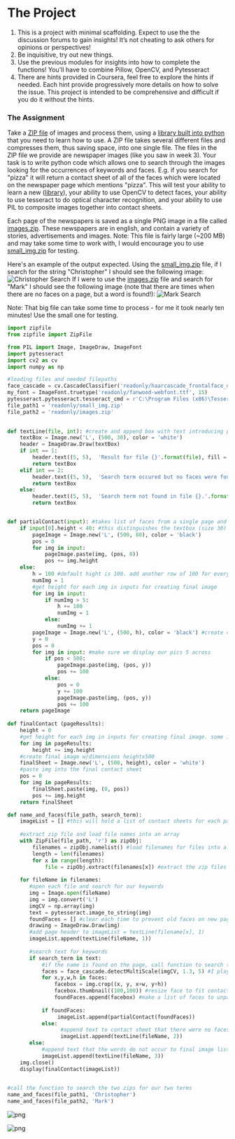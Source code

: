 # The Project #
1. This is a project with minimal scaffolding. Expect to use the the discussion forums to gain insights! It’s not cheating to ask others for opinions or perspectives!
2. Be inquisitive, try out new things.
3. Use the previous modules for insights into how to complete the functions! You'll have to combine Pillow, OpenCV, and Pytesseract
4. There are hints provided in Coursera, feel free to explore the hints if needed. Each hint provide progressively more details on how to solve the issue. This project is intended to be comprehensive and difficult if you do it without the hints.

### The Assignment ###
Take a [ZIP file](https://en.wikipedia.org/wiki/Zip_(file_format)) of images and process them, using a [library built into python](https://docs.python.org/3/library/zipfile.html) that you need to learn how to use. A ZIP file takes several different files and compresses them, thus saving space, into one single file. The files in the ZIP file we provide are newspaper images (like you saw in week 3). Your task is to write python code which allows one to search through the images looking for the occurrences of keywords and faces. E.g. if you search for "pizza" it will return a contact sheet of all of the faces which were located on the newspaper page which mentions "pizza". This will test your ability to learn a new ([library](https://docs.python.org/3/library/zipfile.html)), your ability to use OpenCV to detect faces, your ability to use tesseract to do optical character recognition, and your ability to use PIL to composite images together into contact sheets.

Each page of the newspapers is saved as a single PNG image in a file called [images.zip](./readonly/images.zip). These newspapers are in english, and contain a variety of stories, advertisements and images. Note: This file is fairly large (~200 MB) and may take some time to work with, I would encourage you to use [small_img.zip](./readonly/small_img.zip) for testing.

Here's an example of the output expected. Using the [small_img.zip](./readonly/small_img.zip) file, if I search for the string "Christopher" I should see the following image:
![Christopher Search](./readonly/small_project.png)
If I were to use the [images.zip](./readonly/images.zip) file and search for "Mark" I should see the following image (note that there are times when there are no faces on a page, but a word is found!):
![Mark Search](./readonly/large_project.png)

Note: That big file can take some time to process - for me it took nearly ten minutes! Use the small one for testing.


```python
import zipfile
from zipfile import ZipFile

from PIL import Image, ImageDraw, ImageFont
import pytesseract
import cv2 as cv
import numpy as np

#loading files and needed filepaths
face_cascade = cv.CascadeClassifier('readonly/haarcascade_frontalface_default.xml')
my_font = ImageFont.truetype('readonly/fanwood-webfont.ttf', 15)
pytesseract.pytesseract.tesseract_cmd = r'C:\Program Files (x86)\Tesseract-OCR\tesseract.exe'
file_path1 = 'readonly/small_img.zip'
file_path2 = 'readonly/images.zip'
    
```


```python
def textLine(file, int): #create and append box with text introducing page results. file is the filename for the page being searched. int defines what text is needed
    textBox = Image.new('L', (500, 30), color = 'white')
    header = ImageDraw.Draw(textBox)
    if int == 1:
        header.text((5, 5),  'Result for file {}'.format(file), fill = 'black', font = my_font)
        return textBox
    elif int == 2:
        header.text((5, 5),  'Search term occured but no faces were found.', fill = 'black', font = my_font)
        return textBox
    else:
        header.text((5, 5),  'Search term not found in file {}.'.format(file) , fill = 'black', font = my_font)
        return textBox


def partialContact(input): #takes list of faces from a single page and paste them to an image
    if input[0].height < 40: #this distinguishes the textbox (size 30) that says no faces were found from lists of faces
        pageImage = Image.new('L', (500, 80), color = 'black')
        pos = 0
        for img in input:
            pageImage.paste(img, (pos, 0))
            pos += img.height
    else:
        h = 100 #default hight is 100. add another row of 100 for every 5 additional faces
        numImg = 1
        #get height for each img in inputs for creating final image
        for img in input:  
            if numImg > 5:
                h += 100
                numImg = 1
            else:
                numImg += 1
        pageImage = Image.new('L', (500, h), color = 'black') #create contact sheet for page of newspaper, with the needed height
        y = 0
        pos = 0
        for img in input: #make sure we display our pics 5 across
            if pos < 500:
                pageImage.paste(img, (pos, y))
                pos += 100
            else:
                pos = 0
                y += 100
                pageImage.paste(img, (pos, y))
                pos += 100
    return pageImage
    
def finalContact (pageResults):    
    height = 0  
    #get height for each img in inputs for creating final image. some images will be textboxes, some will be partial contact sheets of various sizes
    for img in pageResults:
        height += img.height
    #create final image w/dimensions heightx500
    finalSheet = Image.new('L', (500, height), color = 'white')
    #paste img into the final contact sheet
    pos = 0
    for img in pageResults:
        finalSheet.paste(img, (0, pos))
        pos += img.height
    return finalSheet
```


```python
def name_and_faces(file_path, search_term):
    imageList = [] #this will hold a list of contact sheets for each page of the paper
  
    #extract zip file and load file names into an array
    with ZipFile(file_path, 'r') as zipObj:
        filenames = zipObj.namelist() #load filenames for files into a list
        length = len(filenames)
        for x in range(length):
            file = zipObj.extract(filenames[x]) #extract the zip files
  
    for fileName in filenames:  
       #open each file and search for our keywords    
       img = Image.open(fileName)
       img = img.convert('L')
       imgCV = np.array(img)
       text = pytesseract.image_to_string(img)
       foundFaces = [] #clear each time to prevent old faces on new page of contact sheet
       drawing = ImageDraw.Draw(img)
       #add page header to imageList = textLine(filename[x], 1)
       imageList.append(textLine(fileName, 1))
       
       #search text for keywords
       if search_term in text:
           #if the name is found on the page, call function to search the page of faces and return a contact sheet of the faces
           faces = face_cascade.detectMultiScale(imgCV, 1.3, 5) #I played witht he paramaters until I got similar results to the instructor
           for x,y,w,h in faces:
               facebox = img.crop((x, y, x+w, y+h))
               facebox.thumbnail((100,100)) #resize face to fit contactsheet rows
               foundFaces.append(facebox) #make a list of faces to unpack to the contact sheet.
                  
           if foundFaces:
                imageList.append(partialContact(foundFaces))
           else:
                 #append text to contact sheet that there were no faces but the words occured
                 imageList.append(textLine(fileName, 2))
       else:
           #append text that the words do not occur to final image list
           imageList.append(textLine(fileName, 3))
    img.close()  
    display(finalContact(imageList))
  
```


```python
#call the function to search the two zips for our two terms
name_and_faces(file_path1, 'Christopher')
name_and_faces(file_path2, 'Mark')

```


    
![png](output_4_0.png)
    



    
![png](output_4_1.png)
    



```python

```
